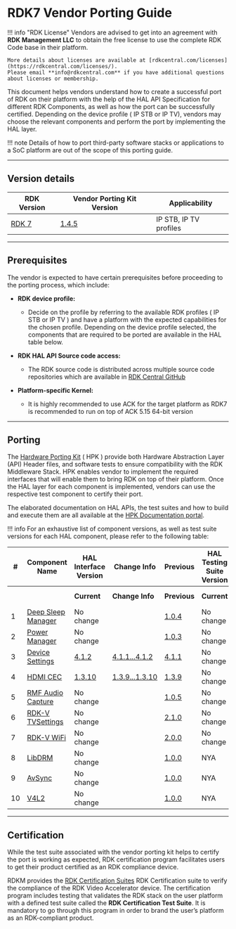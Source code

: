 # RDK7 Vendor Porting Guide

!!! info "RDK License"
    Vendors are advised to get into an agreement with **RDK Management LLC** to obtain the free license to use the complete RDK Code base in their platform.  

    More details about licenses are available at [rdkcentral.com/licenses](https://rdkcentral.com/licenses/).  
    Please email **info@rdkcentral.com** if you have additional questions about licenses or membership.


This document helps vendors understand how to create a successful port of RDK on their platform with the help of the HAL API Specification for different RDK Components, as well as how the port can be successfully certified. Depending on the device profile ( IP STB or IP TV), vendors may choose the relevant components and perform the port by implementing the HAL layer.

!!! note
    Details of how to port third-party software stacks or applications to a SoC platform are out of the scope of this porting guide.

------------------------------------------------------

## Version details

| RDK Version                                                                                   | Vendor Porting Kit Version                                                          | Applicability          |
| --------------------------------------------------------------------------------------------- | ----------------------------------------------------------------------------------- | ---------------------- |
| [RDK 7](https://wiki.rdkcentral.com/display/RDK/RDK7+Release+Notes)            | [1.4.5](https://rdkcentral.github.io/rdk-hpk-documentation/)                        | IP STB, IP TV profiles |

-----------------------------------------------------------------------
## Prerequisites

The vendor is expected to have certain prerequisites before proceeding to the porting process, which include:

-   **RDK device profile:**
    -   Decide on the profile by referring to the available RDK profiles ( IP STB or IP TV ) and have a platform with the expected capabilities for the chosen profile. Depending on the device profile selected, the components that are required to be ported are available in the HAL table below. 

-   **RDK HAL API Source code access:**
    -   The RDK source code is distributed across multiple source code repositories which are available in [RDK Central GitHub](https://github.com/rdkcentral)

-   **Platform-specific Kernel:**
    -   It is highly recommended to use ACK for the target platform as RDK7 is recommended to run on top of ACK 5.15 64-bit version

-------------------------------------------------------------

## Porting

The [Hardware Porting Kit](https://rdkcentral.github.io/rdk-hpk-documentation/1.4.4.0/)
( HPK ) provide both Hardware Abstraction Layer (API) Header files, and software tests to ensure compatibility with the RDK Middleware Stack. HPK enables vendor to implement the required interfaces that will enable them to bring RDK on top of their platform. Once the HAL layer for each component is implemented, vendors can use the respective test component
to certify their port.

The elaborated documentation on HAL APIs, the test suites and how to build and execute them are all available at the
[HPK Documentation portal](https://rdkcentral.github.io/rdk-hpk-documentation/1.4.4.0/).

!!! info
    For an exhaustive list of component versions, as well as test suite versions for each HAL component, please refer to the following table:

| #  | Component Name                                                                 | HAL Interface Version                                                                 | Change Info                                                                                   | Previous                                                                 | HAL Testing Suite Version                                                                      | Change Info | Previous                                                                 |
|----|--------------------------------------------------------------------------------|---------------------------------------------------------------------------------------|-----------------------------------------------------------------------------------------------|---------------------------------------------------------------------------|------------------------------------------------------------------------------------------------|------------|---------------------------------------------------------------------------|
|    |                                                                                | **Current**                                                                           | **Change Info**                                                                               | **Previous**                                                             | **Current**                                                                                      | **Change Info** | **Previous**                                                             |
| 1  | [Deep Sleep Manager](https://github.com/rdkcentral/rdk-halif-deepsleep_manager) | No change                                                                             |                                                                                               | [1.0.4](https://github.com/rdkcentral/rdk-halif-deepsleep_manager/milestone/1) | No change                                                                                         |            | [1.3.0](https://github.com/rdkcentral/rdk-halif-test-deepsleep_manager/tree/1.3.0) |
| 2  | [Power Manager](https://github.com/rdkcentral/rdk-halif-power_manager)          | No change                                                                             |                                                                                               | [1.0.3](https://github.com/rdkcentral/rdk-halif-power_manager/milestone/1)    | No change                                                                                         |            | [1.4.0](https://github.com/rdkcentral/rdk-halif-test-power_manager/tree/1.4.0)    |
| 3  | [Device Settings](https://github.com/rdkcentral/rdk-halif-device_settings/)     | [4.1.2](https://github.com/rdkcentral/rdk-halif-device_settings/tree/4.1.2)          | [4.1.1...4.1.2](https://github.com/rdkcentral/rdk-halif-device_settings/compare/4.1.1...4.1.2) | [4.1.1](https://github.com/rdkcentral/rdk-halif-device_settings/tree/4.1.1)   | No change                                                                                         |            | [3.5.0](https://github.com/rdkcentral/rdk-halif-test-device_settings/tree/3.5.0)  |
| 4  | [HDMI CEC](https://github.com/rdkcentral/rdk-halif-hdmi_cec)                    | [1.3.10](https://github.com/rdkcentral/rdk-halif-hdmi_cec/tree/1.3.10)                | [1.3.9...1.3.10](https://github.com/rdkcentral/rdk-halif-hdmi_cec/compare/1.3.9...1.3.10)     | [1.3.9](https://github.com/rdkcentral/rdk-halif-hdmi_cec/tree/1.3.9)         | No change                                                                                         |            | [1.4.0](https://github.com/rdkcentral/rdk-halif-test-hdmi_cec/tree/1.4.0)         |
| 5  | [RMF Audio Capture](https://github.com/rdkcentral/rdk-halif-rmf_audio_capture)  | No change                                                                             |                                                                                               | [1.0.5](https://github.com/rdkcentral/rdk-halif-rmf_audio_capture/milestone/1) | No change                                                                                         |            | [1.4.0](https://github.com/rdkcentral/rdk-halif-test-rmf_audio_capture/tree/1.4.0)|
| 6  | [RDK-V TVSettings](https://github.com/rdkcentral/rdkv-halif-tvsettings)         | No change                                                                             |                                                                                               | [2.1.0](https://github.com/rdkcentral/rdkv-halif-tvsettings/tree/2.1.0)       | No change                                                                                         |            | [2.1.3](https://github.com/rdkcentral/rdkv-halif-test-tvsettings/tree/2.1.3)      |
| 7  | [RDK-V WiFi](https://github.com/rdkcentral/rdkv-halif-wifi)                     | No change                                                                             |                                                                                               | [2.0.0](https://github.com/rdkcentral/rdkv-halif-wifi/blob/2.0.0)             | No change                                                                                         |            | [1.0.0](https://github.com/rdkcentral/rdkv-halif-test-wifi/blob/1.0.0)            |
| 8  | [LibDRM](https://github.com/rdkcentral/rdk-halif-libdrm)                        | No change                                                                             |                                                                                               | [1.0.0](https://github.com/rdkcentral/rdk-halif-libdrm/blob/1.0.0)            | NYA                                                                                              |            |                                                                           |
| 9  | [AvSync](https://github.com/rdkcentral/rdk-halif-avsync)                        | No change                                                                             |                                                                                               | [1.0.0](https://github.com/rdkcentral/rdk-halif-avsync/blob/1.0.0)            | NYA                                                                                              |            |                                                                           |
| 10 | [V4L2](https://github.com/rdkcentral/rdk-halif-v4l2)                            | No change                                                                             |                                                                                               | [1.0.0](https://github.com/rdkcentral/rdk-halif-v4l2/blob/1.0.0)              | NYA                                                                                              |            |                                                                           |

-------------------------------------------------------

## Certification

While the test suite associated with the vendor porting kit helps to certify the port is working as expected, RDK certification program facilitates users to get their product certified as an RDK compliance device.

RDKM provides the [RDK Certification Suites](https://wiki.rdkcentral.com/display/DOC/RDK+Certification+Suites) RDK Certification suite to verify the compliance of the RDK Video Accelerator device. The certification program includes testing that validates the RDK stack on the user platform with a defined test suite called the **RDK Certification Test Suite**. It is mandatory to go through this program in order to brand the user’s platform as an RDK-compliant product.
